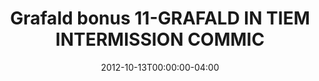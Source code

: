 ---
title: "Grafald bonus 11-GRAFALD IN TIEM INTERMISSION COMMIC"
type: "image"
date: 2012-10-13T00:00:00-04:00
draft: false
categories: ["Projects"]
image_path: "../img/2012/bonus_11.png"
alt_text: ""
---